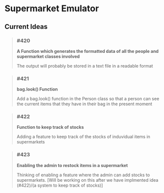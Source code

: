 # Supermarket Emulator

<!-- [TOC] -->

## Current Ideas

> ### **\#420**
>
> **A Function which generates the formatted data of all the people and supermarket classes involved**
>
> The output will probably be stored in a text file in a readable format

> ### **\#421**
>
> **bag.look() Function**
>
> Add a bag.look() function in the Person class so that a person can see the current items that they have in their bag in the present moment

> ### **\#422**
>
> **Function to keep track of stocks**
>
> Adding a feature to keep track of the stocks of induvidual items in supermarkets

> ### **\#423**
>
> **Enabling the admin to restock items in a supermarket**
>
> Thinking of enabling a feature where the admin can add stocks to supermarkets. [Will be working on this after we have implmented idea (#422)/(a system to keep track of stocks)]
